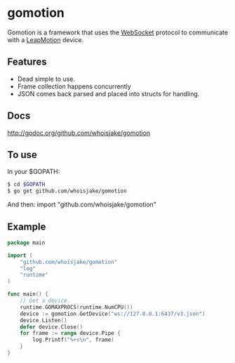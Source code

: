 # gomotion

Gomotion is a framework that uses the [WebSocket](https://en.wikipedia.org/wiki/WebSocket) protocol to communicate with a [LeapMotion](https://www.leapmotion.com/) device.

## Features
* Dead simple to use.
* Frame collection happens concurrently
* JSON comes back parsed and placed into structs for handling.

## Docs

http://godoc.org/github.com/whoisjake/gomotion

## To use

In your $GOPATH:

```bash
$ cd $GOPATH
$ go get github.com/whoisjake/gomotion
```

And then: import "github.com/whoisjake/gomotion"

## Example

```go
package main

import (
	"github.com/whoisjake/gomotion"
	"log"
	"runtime"
)

func main() {
	// Get a device.
	runtime.GOMAXPROCS(runtime.NumCPU())
	device := gomotion.GetDevice("ws://127.0.0.1:6437/v3.json")
	device.Listen()
	defer device.Close()
	for frame := range device.Pipe {
		log.Printf("%+v\n", frame)
	}
}
```
